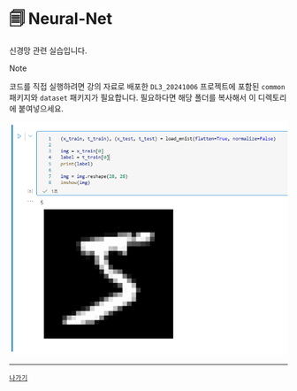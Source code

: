 # 🗐 Neural-Net

신경망 관련 실습입니다.

> [!NOTE] 
> 코드를 직접 실행하려면 강의 자료로 배포한 `DL3_20241006` 프로젝트에 포함된 `common` 패키지와 `dataset` 패키지가 필요합니다. 필요하다면 해당 폴더를 복사해서 이 디렉토리에 붙여넣으세요.

![](/resources/neural-net.png)

---
[`나가기`](../)